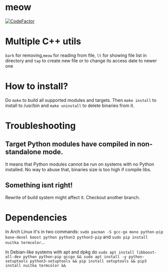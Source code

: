 # meow
[![CodeFactor](https://www.codefactor.io/repository/github/nergzd723/meow/badge)](https://www.codefactor.io/repository/github/nergzd723/meow)
# Multiple C++ utils

`bark` for removing,`meow` for reading from file, `lt` for showing file list in directory and `tap` to create new file or to change its access date to newer one

# How to install?
Do `make` to build all supported modules and targets. Then `make install` to install to /usr/bin and `make uninstall` to delete binaries from it.

# Troubleshooting
## Target Python modules have compiled in non-standalone mode.
It means that Python modules cannot be run on systems with no Python installed. No way to abuse that, binaries size is too high if compile libs.
## Something isnt right!
Rewrite of build system might affect it. Checkout another branch.

# Dependencies
In Arch Linux it's in two commands:
`sudo pacman -S gcc-go mono python-pip base-devel boost python python3 python3-pip` and
`sudo pip install nuitka termcolor`...

In Debian-like systems with apt and dpkg do
` sudo apt install libboost-all-dev python python-pip gccgo &&
  sudo apt install -y python-setuptools python3-setuptools &&
  pip install setuptools &&
  pip3 install nuitka termcolor && `
